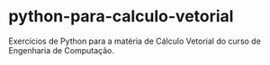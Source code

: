 # python-para-calculo-vetorial
Exercícios de Python para a matéria de Cálculo Vetorial do curso de Engenharia de Computação.
